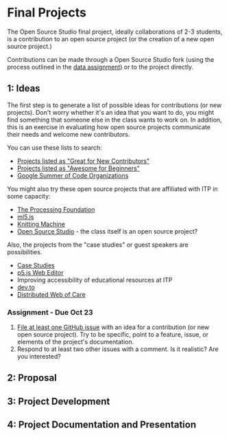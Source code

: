 # Final Projects

The Open Source Studio final project, ideally collaborations of 2-3 students, is a contribution to an open source project (or the creation of a new open source project.)

Contributions can be made through a Open Source Studio fork (using the process outlined in the [data assignment](https://github.com/Open-Source-Studio-at-ITP/Syllabus/blob/source/data-assignment.md)) or to the  project directly.

## 1: Ideas

The first step is to generate a list of possible ideas for contributions (or new projects). Don't worry whether it's an idea that you want to do, you might find something that someone else in the class wants to work on. In addition, this is an exercise in evaluating how open source projects communicate their needs and welcome new contributors.

You can use these lists to search:
* [Projects listed as "Great for New Contributors"](https://github.com/showcases/great-for-new-contributors)
* [Projects listed as "Awesome for Beginners"](https://github.com/MunGell/awesome-for-beginners)
* [Google Summer of Code Organizations](https://summerofcode.withgoogle.com/organizations/)

You might also try these open source projects that are affiliated with ITP in some capacity:
* [The Processing Foundation](https://github.com/processing/)
* [ml5.js](https://github.com/ml5js)
* [Knitting Machine](https://github.com/knittingmachine/)
* [Open Source Studio](https://github.com/Open-Source-Studio-at-ITP) - the class itself is an open source  project?

Also, the projects from the "case studies" or guest speakers are possibilities.
* [Case Studies](https://github.com/Open-Source-Studio-at-ITP/Case-Studies)
* [p5.js Web Editor](https://github.com/processing/p5.js-web-editor/)
* Improving accessibility of educational resources at ITP
* [dev.to](https://github.com/thepracticaldev/dev.to)
* [Distributed Web of Care](https://github.com/tchoi8/distributedwebofcare)

### Assignment - Due Oct 23

1. [File at least one GitHub issue](https://github.com/Open-Source-Studio-at-ITP/Final-Projects/issues) with an idea for a contribution (or new open source project). Try to be specific, point to a feature, issue, or elements of the project's documentation.
2. Respond to at least two other issues with a comment. Is it realistic? Are you interested?

## 2: Proposal

## 3: Project Development

## 4: Project Documentation and Presentation

